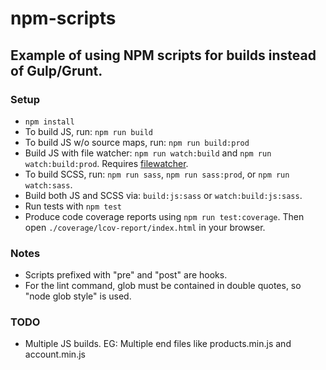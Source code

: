 # npm-scripts

## Example of using NPM scripts for builds instead of Gulp/Grunt.

### Setup

* `npm install`
* To build JS, run: `npm run build`
* To build JS w/o source maps, run: `npm run build:prod`
* Build JS with file watcher: `npm run watch:build` and `npm run watch:build:prod`. Requires [filewatcher](https://rubygems.org/gems/filewatcher).
* To build SCSS, run: `npm run sass`, `npm run sass:prod`, or `npm run watch:sass`.
* Build both JS and SCSS via: `build:js:sass` or `watch:build:js:sass`.
* Run tests with `npm test`
* Produce code coverage reports using `npm run test:coverage`. Then open `./coverage/lcov-report/index.html` in your browser.

### Notes

* Scripts prefixed with "pre" and "post" are hooks.
* For the lint command, glob must be contained in double quotes, so "node glob style" is used.

### TODO

* Multiple JS builds. EG: Multiple end files like products.min.js and account.min.js
